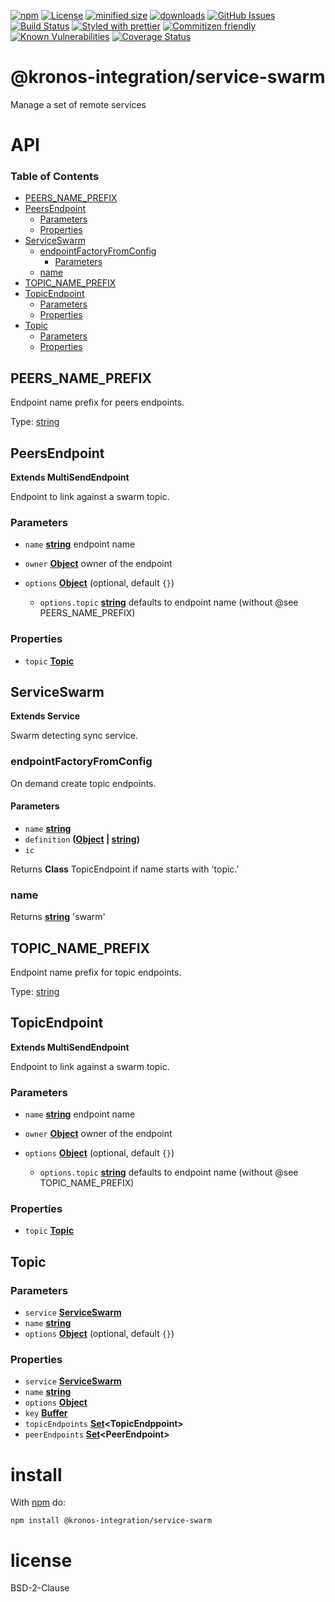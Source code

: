 [![npm](https://img.shields.io/npm/v/@kronos-integration/service-swarm.svg)](https://www.npmjs.com/package/@kronos-integration/service-swarm)
[![License](https://img.shields.io/badge/License-BSD%203--Clause-blue.svg)](https://opensource.org/licenses/BSD-3-Clause)
[![minified size](https://badgen.net/bundlephobia/min/@kronos-integration/service-swarm)](https://bundlephobia.com/result?p=@kronos-integration/service-swarm)
[![downloads](http://img.shields.io/npm/dm/@kronos-integration/service-swarm.svg?style=flat-square)](https://npmjs.org/package/@kronos-integration/service-swarm)
[![GitHub Issues](https://img.shields.io/github/issues/Kronos-Integration/service-swarm.svg?style=flat-square)](https://github.com/Kronos-Integration/service-swarm/issues)
[![Build Status](https://img.shields.io/endpoint.svg?url=https%3A%2F%2Factions-badge.atrox.dev%2FKronos-Integration%2Fservice-swarm%2Fbadge\&style=flat)](https://actions-badge.atrox.dev/Kronos-Integration/service-swarm/goto)
[![Styled with prettier](https://img.shields.io/badge/styled_with-prettier-ff69b4.svg)](https://github.com/prettier/prettier)
[![Commitizen friendly](https://img.shields.io/badge/commitizen-friendly-brightgreen.svg)](http://commitizen.github.io/cz-cli/)
[![Known Vulnerabilities](https://snyk.io/test/github/Kronos-Integration/service-swarm/badge.svg)](https://snyk.io/test/github/Kronos-Integration/service-swarm)
[![Coverage Status](https://coveralls.io/repos/Kronos-Integration/service-swarm/badge.svg)](https://coveralls.io/github/Kronos-Integration/service-swarm)

# @kronos-integration/service-swarm

Manage a set of remote services

# API

<!-- Generated by documentation.js. Update this documentation by updating the source code. -->

### Table of Contents

*   [PEERS_NAME_PREFIX](#peers_name_prefix)
*   [PeersEndpoint](#peersendpoint)
    *   [Parameters](#parameters)
    *   [Properties](#properties)
*   [ServiceSwarm](#serviceswarm)
    *   [endpointFactoryFromConfig](#endpointfactoryfromconfig)
        *   [Parameters](#parameters-1)
    *   [name](#name)
*   [TOPIC_NAME_PREFIX](#topic_name_prefix)
*   [TopicEndpoint](#topicendpoint)
    *   [Parameters](#parameters-2)
    *   [Properties](#properties-1)
*   [Topic](#topic)
    *   [Parameters](#parameters-3)
    *   [Properties](#properties-2)

## PEERS_NAME_PREFIX

Endpoint name prefix for peers endpoints.

Type: [string](https://developer.mozilla.org/docs/Web/JavaScript/Reference/Global_Objects/String)

## PeersEndpoint

**Extends MultiSendEndpoint**

Endpoint to link against a swarm topic.

### Parameters

*   `name` **[string](https://developer.mozilla.org/docs/Web/JavaScript/Reference/Global_Objects/String)** endpoint name
*   `owner` **[Object](https://developer.mozilla.org/docs/Web/JavaScript/Reference/Global_Objects/Object)** owner of the endpoint
*   `options` **[Object](https://developer.mozilla.org/docs/Web/JavaScript/Reference/Global_Objects/Object)**  (optional, default `{}`)

    *   `options.topic` **[string](https://developer.mozilla.org/docs/Web/JavaScript/Reference/Global_Objects/String)** defaults to endpoint name (without @see PEERS_NAME_PREFIX)

### Properties

*   `topic` **[Topic](#topic)** 

## ServiceSwarm

**Extends Service**

Swarm detecting sync service.

### endpointFactoryFromConfig

On demand create topic endpoints.

#### Parameters

*   `name` **[string](https://developer.mozilla.org/docs/Web/JavaScript/Reference/Global_Objects/String)** 
*   `definition` **([Object](https://developer.mozilla.org/docs/Web/JavaScript/Reference/Global_Objects/Object) | [string](https://developer.mozilla.org/docs/Web/JavaScript/Reference/Global_Objects/String))** 
*   `ic`  

Returns **Class** TopicEndpoint if name starts with 'topic.'

### name

Returns **[string](https://developer.mozilla.org/docs/Web/JavaScript/Reference/Global_Objects/String)** 'swarm'

## TOPIC_NAME_PREFIX

Endpoint name prefix for topic endpoints.

Type: [string](https://developer.mozilla.org/docs/Web/JavaScript/Reference/Global_Objects/String)

## TopicEndpoint

**Extends MultiSendEndpoint**

Endpoint to link against a swarm topic.

### Parameters

*   `name` **[string](https://developer.mozilla.org/docs/Web/JavaScript/Reference/Global_Objects/String)** endpoint name
*   `owner` **[Object](https://developer.mozilla.org/docs/Web/JavaScript/Reference/Global_Objects/Object)** owner of the endpoint
*   `options` **[Object](https://developer.mozilla.org/docs/Web/JavaScript/Reference/Global_Objects/Object)**  (optional, default `{}`)

    *   `options.topic` **[string](https://developer.mozilla.org/docs/Web/JavaScript/Reference/Global_Objects/String)** defaults to endpoint name (without @see TOPIC_NAME_PREFIX)

### Properties

*   `topic` **[Topic](#topic)** 

## Topic

### Parameters

*   `service` **[ServiceSwarm](#serviceswarm)** 
*   `name` **[string](https://developer.mozilla.org/docs/Web/JavaScript/Reference/Global_Objects/String)** 
*   `options` **[Object](https://developer.mozilla.org/docs/Web/JavaScript/Reference/Global_Objects/Object)**  (optional, default `{}`)

### Properties

*   `service` **[ServiceSwarm](#serviceswarm)** 
*   `name` **[string](https://developer.mozilla.org/docs/Web/JavaScript/Reference/Global_Objects/String)** 
*   `options` **[Object](https://developer.mozilla.org/docs/Web/JavaScript/Reference/Global_Objects/Object)** 
*   `key` **[Buffer](https://nodejs.org/api/buffer.html)** 
*   `topicEndpoints` **[Set](https://developer.mozilla.org/docs/Web/JavaScript/Reference/Global_Objects/Set)\<TopicEndppoint>** 
*   `peerEndpoints` **[Set](https://developer.mozilla.org/docs/Web/JavaScript/Reference/Global_Objects/Set)\<PeerEndpoint>** 

# install

With [npm](http://npmjs.org) do:

```shell
npm install @kronos-integration/service-swarm
```

# license

BSD-2-Clause
